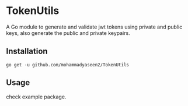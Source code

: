 # TokenUtils
A Go module to generate and validate jwt tokens using private and public keys, also generate the public and private keypairs.

## Installation

`go get -u github.com/mohammadyaseen2/TokenUtils`

## Usage
check example package.